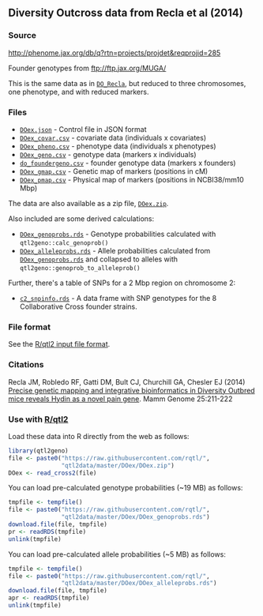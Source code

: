 ## Diversity Outcross data from Recla et al (2014)

### Source

<http://phenome.jax.org/db/q?rtn=projects/projdet&reqprojid=285>

Founder genotypes from <ftp://ftp.jax.org/MUGA/>

This is the same data as in [`DO_Recla`](../DO_Recla), but reduced to
three chromosomes, one phenotype, and with reduced markers.

### Files

- [`DOex.json`](DOex.json) - Control file in JSON format
- [`DOex_covar.csv`](DOex_covar.csv) - covariate data (individuals x
  covariates)
- [`DOex_pheno.csv`](DOex_pheno.csv) - phenotype data (individuals x
  phenotypes)
- [`DOex_geno.csv`](DOex_geno.csv) - genotype data (markers x individuals)
- [`do_foundergeno.csv`](DOex_foundergeno.csv) - founder genotype data
  (markers x founders)
- [`DOex_gmap.csv`](DOex_gmap.csv) - Genetic map of markers (positions in
  cM)
- [`DOex_pmap.csv`](DOex_pmap.csv) - Physical map of markers (positions in
  NCBI38/mm10 Mbp)

The data are also available as a zip file, [`DOex.zip`](DOex.zip).

Also included are some derived calculations:

- [`DOex_genoprobs.rds`](DOex_genoprobs.rds) - Genotype probabilities
  calculated with `qtl2geno::calc_genoprob()`
- [`DOex_alleleprobs.rds`](DOex_alleleprobs.rds) - Allele probabilities
  calculated from [`DOex_genoprobs.rds`](DOex_genoprobs) and collapsed
  to alleles with `qtl2geno::genoprob_to_alleleprob()`

Further, there's a table of SNPs for a 2 Mbp region on chromosome 2:

- [`c2_snpinfo.rds`](c2_snpinfo.rds) - A data frame with SNP genotypes
  for the 8 Collaborative Cross founder strains.

### File format

See the [R/qtl2 input file format](http://kbroman.org/qtl2/assets/vignettes/input_files.html).


### Citations

Recla JM, Robledo RF, Gatti DM, Bult CJ, Churchill GA, Chesler EJ (2014)
[Precise genetic mapping and integrative bioinformatics in Diversity Outbred mice reveals Hydin as a novel pain gene](http://www.ncbi.nlm.nih.gov/pubmed/24700285).
Mamm Genome 25:211-222

### Use with [R/qtl2](http://kbroman.org/qtl2)

Load these data into R directly from the web as follows:

```r
library(qtl2geno)
file <- paste0("https://raw.githubusercontent.com/rqtl/",
               "qtl2data/master/DOex/DOex.zip")
DOex <- read_cross2(file)
```

You can load pre-calculated genotype probabilities (~19 MB) as follows:

```r
tmpfile <- tempfile()
file <- paste0("https://raw.githubusercontent.com/rqtl/",
               "qtl2data/master/DOex/DOex_genoprobs.rds")
download.file(file, tmpfile)
pr <- readRDS(tmpfile)
unlink(tmpfile)
```

You can load pre-calculated allele probabilities (~5 MB) as follows:

```r
tmpfile <- tempfile()
file <- paste0("https://raw.githubusercontent.com/rqtl/",
               "qtl2data/master/DOex/DOex_alleleprobs.rds")
download.file(file, tmpfile)
apr <- readRDS(tmpfile)
unlink(tmpfile)
```
